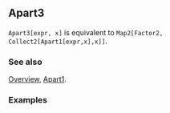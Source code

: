 ## Apart3

`Apart3[expr, x]` is equivalent to `Map2[Factor2, Collect2[Apart1[expr,x],x]]`.

### See also

[Overview](Extra/FeynCalc.md), [Apart1](Apart1.md).

### Examples
